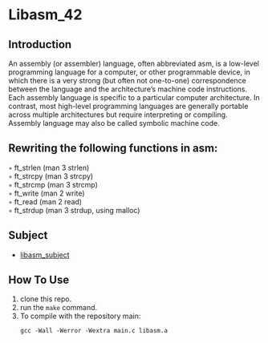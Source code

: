 # Libasm_42

## Introduction
An assembly (or assembler) language, often abbreviated asm, is a low-level programming language for a computer, or other programmable device, in which there is a very strong (but often not one-to-one) correspondence between the language and the architecture’s machine code instructions. Each assembly language is specific to a particular computer architecture. In contrast, most high-level programming languages are generally portable
across multiple architectures but require interpreting or compiling. Assembly language may also be called symbolic machine code.

## Rewriting the following functions in asm:
◦ ft_strlen (man 3 strlen) <br>
◦ ft_strcpy (man 3 strcpy) <br>
◦ ft_strcmp (man 3 strcmp) <br>
◦ ft_write (man 2 write) <br>
◦ ft_read (man 2 read) <br>
◦ ft_strdup (man 3 strdup, using malloc)

## Subject
+ [libasm_subject](/libasm_subject.pdf)




## How To Use
1. clone this repo.
2. run the `make` command.
3. To compile with the repository main:
    ```
    gcc -Wall -Werror -Wextra main.c libasm.a 
    ```
